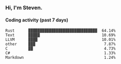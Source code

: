 ### Hi, I'm Steven.

#### Coding activity (past 7 days)
```
Rust      ▓▓▓▓▓▓▓▓▓▓▓▓▓▓▓▓▓▓▓▓▓▓▓▓▓▓▓▓▓▓  64.14%
Text      ▓▓▓▓▓                           10.69%
LLVM      ▓▓▓▓                            10.01%
other     ▓▓▓                              7.87%
C         ▓▓                               4.73%
C#                                         1.33%
Markdown                                   1.24%
```
